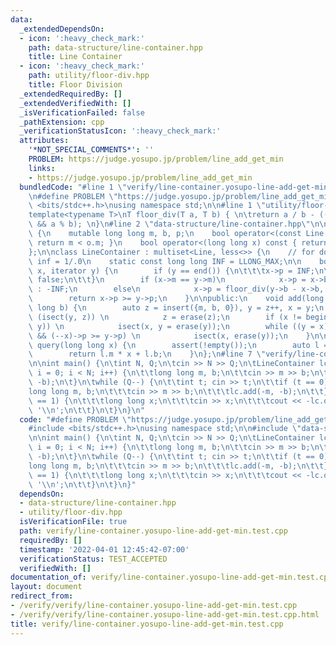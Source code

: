 ```yaml
---
data:
  _extendedDependsOn:
  - icon: ':heavy_check_mark:'
    path: data-structure/line-container.hpp
    title: Line Container
  - icon: ':heavy_check_mark:'
    path: utility/floor-div.hpp
    title: Floor Division
  _extendedRequiredBy: []
  _extendedVerifiedWith: []
  _isVerificationFailed: false
  _pathExtension: cpp
  _verificationStatusIcon: ':heavy_check_mark:'
  attributes:
    '*NOT_SPECIAL_COMMENTS*': ''
    PROBLEM: https://judge.yosupo.jp/problem/line_add_get_min
    links:
    - https://judge.yosupo.jp/problem/line_add_get_min
  bundledCode: "#line 1 \"verify/line-container.yosupo-line-add-get-min.test.cpp\"\
    \n#define PROBLEM \"https://judge.yosupo.jp/problem/line_add_get_min\"\n\n#include\
    \ <bits/stdc++.h>\nusing namespace std;\n\n#line 1 \"utility/floor-div.hpp\"\n\
    template<typename T>\nT floor_div(T a, T b) { \n\treturn a / b - ((a ^ b) < 0\
    \ && a % b); \n}\n#line 2 \"data-structure/line-container.hpp\"\n\nstruct Line\
    \ {\n    mutable long long m, b, p;\n    bool operator<(const Line &o) const {\
    \ return m < o.m; }\n    bool operator<(long long x) const { return p < x; }\n\
    };\n\nclass LineContainer : multiset<Line, less<>> {\n    // for doubles, use\
    \ inf = 1/.0\n    static const long long INF = LLONG_MAX;\n\n    bool isect(iterator\
    \ x, iterator y) {\n        if (y == end()) {\n\t\t\tx->p = INF;\n\t\t\treturn\
    \ false;\n\t\t}\n        if (x->m == y->m)\n            x->p = x->b > y->b ? INF\
    \ : -INF;\n        else\n            x->p = floor_div(y->b - x->b, x->m - y->m);\n\
    \        return x->p >= y->p;\n    }\n\npublic:\n    void add(long long m, long\
    \ long b) {\n        auto z = insert({m, b, 0}), y = z++, x = y;\n        while\
    \ (isect(y, z)) \n            z = erase(z);\n        if (x != begin() && isect(--x,\
    \ y)) \n            isect(x, y = erase(y));\n        while ((y = x) != begin()\
    \ && (--x)->p >= y->p) \n            isect(x, erase(y));\n    }\n\n    long long\
    \ query(long long x) {\n        assert(!empty());\n        auto l = *lower_bound(x);\n\
    \        return l.m * x + l.b;\n    }\n};\n#line 7 \"verify/line-container.yosupo-line-add-get-min.test.cpp\"\
    \n\nint main() {\n\tint N, Q;\n\tcin >> N >> Q;\n\tLineContainer lc;\n\tfor (int\
    \ i = 0; i < N; i++) {\n\t\tlong long m, b;\n\t\tcin >> m >> b;\n\t\tlc.add(-m,\
    \ -b);\n\t}\n\twhile (Q--) {\n\t\tint t; cin >> t;\n\t\tif (t == 0) {\n\t\t\t\
    long long m, b;\n\t\t\tcin >> m >> b;\n\t\t\tlc.add(-m, -b);\n\t\t} else if (t\
    \ == 1) {\n\t\t\tlong long x;\n\t\t\tcin >> x;\n\t\t\tcout << -lc.query(x) <<\
    \ '\\n';\n\t\t}\n\t}\n}\n"
  code: "#define PROBLEM \"https://judge.yosupo.jp/problem/line_add_get_min\"\n\n\
    #include <bits/stdc++.h>\nusing namespace std;\n\n#include \"data-structure/line-container.hpp\"\
    \n\nint main() {\n\tint N, Q;\n\tcin >> N >> Q;\n\tLineContainer lc;\n\tfor (int\
    \ i = 0; i < N; i++) {\n\t\tlong long m, b;\n\t\tcin >> m >> b;\n\t\tlc.add(-m,\
    \ -b);\n\t}\n\twhile (Q--) {\n\t\tint t; cin >> t;\n\t\tif (t == 0) {\n\t\t\t\
    long long m, b;\n\t\t\tcin >> m >> b;\n\t\t\tlc.add(-m, -b);\n\t\t} else if (t\
    \ == 1) {\n\t\t\tlong long x;\n\t\t\tcin >> x;\n\t\t\tcout << -lc.query(x) <<\
    \ '\\n';\n\t\t}\n\t}\n}"
  dependsOn:
  - data-structure/line-container.hpp
  - utility/floor-div.hpp
  isVerificationFile: true
  path: verify/line-container.yosupo-line-add-get-min.test.cpp
  requiredBy: []
  timestamp: '2022-04-01 12:45:42-07:00'
  verificationStatus: TEST_ACCEPTED
  verifiedWith: []
documentation_of: verify/line-container.yosupo-line-add-get-min.test.cpp
layout: document
redirect_from:
- /verify/verify/line-container.yosupo-line-add-get-min.test.cpp
- /verify/verify/line-container.yosupo-line-add-get-min.test.cpp.html
title: verify/line-container.yosupo-line-add-get-min.test.cpp
---
```

